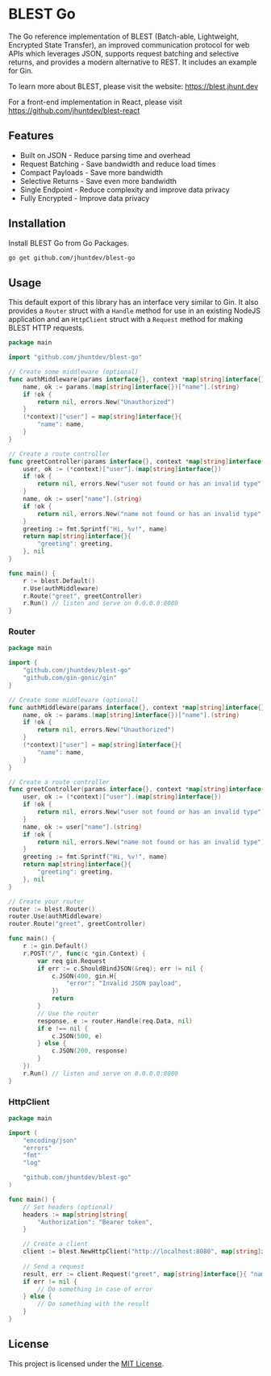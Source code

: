 # BLEST Go

The Go reference implementation of BLEST (Batch-able, Lightweight, Encrypted State Transfer), an improved communication protocol for web APIs which leverages JSON, supports request batching and selective returns, and provides a modern alternative to REST. It includes an example for Gin.

To learn more about BLEST, please visit the website: https://blest.jhunt.dev

For a front-end implementation in React, please visit https://github.com/jhuntdev/blest-react

## Features

- Built on JSON - Reduce parsing time and overhead
- Request Batching - Save bandwidth and reduce load times
- Compact Payloads - Save more bandwidth
- Selective Returns - Save even more bandwidth
- Single Endpoint - Reduce complexity and improve data privacy
- Fully Encrypted - Improve data privacy

## Installation

Install BLEST Go from Go Packages.

```bash
go get github.com/jhuntdev/blest-go
```

## Usage

This default export of this library has an interface very similar to Gin. It also provides a `Router` struct with a `Handle` method for use in an existing NodeJS application and an `HttpClient` struct with a `Request` method for making BLEST HTTP requests.

```go
package main

import "github.com/jhuntdev/blest-go"

// Create some middleware (optional)
func authMiddleware(params interface{}, context *map[string]interface{}) {
	name, ok := params.(map[string]interface{})["name"].(string)
	if !ok {
		return nil, errors.New("Unauthorized")
	}
	(*context)["user"] = map[string]interface{}{
		"name": name,
	}
}

// Create a route controller
func greetController(params interface{}, context *map[string]interface{}) (interface{}, error) {
	user, ok := (*context)["user"].(map[string]interface{})
	if !ok {
		return nil, errors.New("user not found or has an invalid type")
	}
	name, ok := user["name"].(string)
	if !ok {
		return nil, errors.New("name not found or has an invalid type")
	}
	greeting := fmt.Sprintf("Hi, %v!", name)
	return map[string]interface{}{
		"greeting": greeting,
	}, nil
}

func main() {
	r := blest.Default()
	r.Use(authMiddleware)
	r.Route("greet", greetController)
	r.Run() // listen and serve on 0.0.0.0:8080
}
```

### Router

```go
package main

import {
	"github.com/jhuntdev/blest-go"
	"github.com/gin-gonic/gin"
}

// Create some middleware (optional)
func authMiddleware(params interface{}, context *map[string]interface{}) {
	name, ok := params.(map[string]interface{})["name"].(string)
	if !ok {
		return nil, errors.New("Unauthorized")
	}
	(*context)["user"] = map[string]interface{}{
		"name": name,
	}
}

// Create a route controller
func greetController(params interface{}, context *map[string]interface{}) (interface{}, error) {
	user, ok := (*context)["user"].(map[string]interface{})
	if !ok {
		return nil, errors.New("user not found or has an invalid type")
	}
	name, ok := user["name"].(string)
	if !ok {
		return nil, errors.New("name not found or has an invalid type")
	}
	greeting := fmt.Sprintf("Hi, %v!", name)
	return map[string]interface{}{
		"greeting": greeting,
	}, nil
}

// Create your router
router := blest.Router()
router.Use(authMiddleware)
router.Route("greet", greetController)

func main() {
	r := gin.Default()
	r.POST("/", func(c *gin.Context) {
		var req gin.Request
		if err := c.ShouldBindJSON(&req); err != nil {
			c.JSON(400, gin.H{
				"error": "Invalid JSON payload",
			})
			return
		}
		// Use the router
		response, e := router.Handle(req.Data, nil)
		if e !== nil {
			c.JSON(500, e)
		} else {
			c.JSON(200, response)
		}
	})
	r.Run() // listen and serve on 0.0.0.0:8080
}
```

### HttpClient

```go
package main

import (
	"encoding/json"
	"errors"
	"fmt"
	"log"

	"github.com/jhuntdev/blest-go"
)

func main() {
	// Set headers (optional)
	headers := map[string]string{
		"Authorization": "Bearer token",
	}

	// Create a client
	client := blest.NewHttpClient("http://localhost:8080", map[string]interface{}{"headers": headers})
	
	// Send a request
	result, err := client.Request("greet", map[string]interface{}{ "name": "Steve" }, []interface{}{ "greeting" })
	if err != nil {
		// Do something in case of error
	} else {
		// Do something with the result
	}
}
```

## License

This project is licensed under the [MIT License](LICENSE).